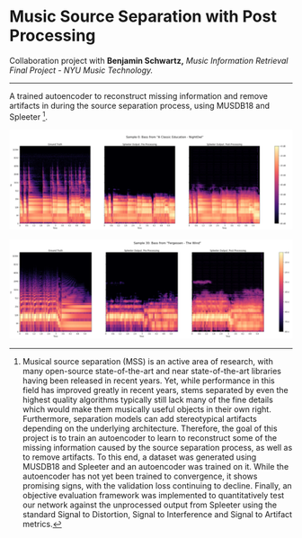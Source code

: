# Music Source Separation with Post Processing

Collaboration project with **Benjamin Schwartz,** *Music Information Retrieval Final Project - NYU Music Technology.*

---

A trained autoencoder to reconstruct missing information and remove artifacts in during the source separation process, using MUSDB18 and Spleeter [^1].


![alt text](NightOwl.jpg)

![alt text](Fergessen.jpg)




[^1]: Musical source separation (MSS) is an active area of research, with many open-source state-of-the-art and near state-of-the-art libraries having been released in recent years. Yet, while performance in this field has improved greatly in recent years, stems separated by even the highest quality algorithms typically still lack many of the fine details which would make them musically useful objects in their own right. Furthermore, separation models can add stereotypical artifacts depending on the underlying architecture. Therefore, the goal of this project is to train an autoencoder to learn to reconstruct some of the missing information caused by the source separation process, as well as to remove artifacts. To this end, a dataset was generated using MUSDB18 and Spleeter and an autoencoder was trained on it. While the autoencoder has not yet been trained to convergence, it shows promising signs, with the validation loss continuing to decline. Finally, an objective evaluation framework was implemented to quantitatively test our network against the unprocessed output from Spleeter using the standard Signal to Distortion, Signal to Interference and Signal to Artifact metrics.
